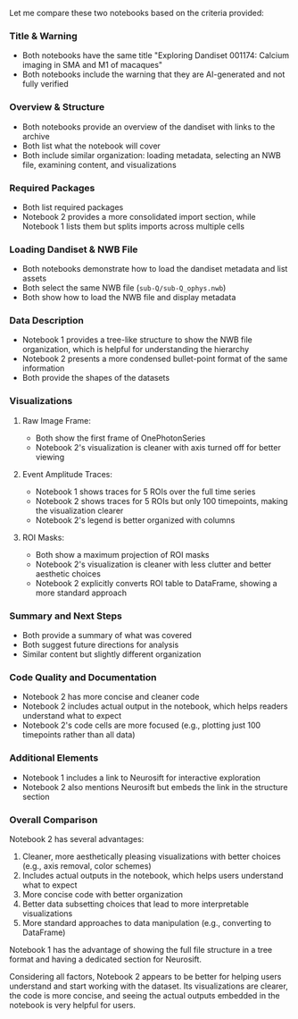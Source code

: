 Let me compare these two notebooks based on the criteria provided:

### Title & Warning
- Both notebooks have the same title "Exploring Dandiset 001174: Calcium imaging in SMA and M1 of macaques"
- Both notebooks include the warning that they are AI-generated and not fully verified

### Overview & Structure
- Both notebooks provide an overview of the dandiset with links to the archive
- Both list what the notebook will cover
- Both include similar organization: loading metadata, selecting an NWB file, examining content, and visualizations

### Required Packages
- Both list required packages
- Notebook 2 provides a more consolidated import section, while Notebook 1 lists them but splits imports across multiple cells

### Loading Dandiset & NWB File
- Both notebooks demonstrate how to load the dandiset metadata and list assets
- Both select the same NWB file (`sub-Q/sub-Q_ophys.nwb`)
- Both show how to load the NWB file and display metadata

### Data Description
- Notebook 1 provides a tree-like structure to show the NWB file organization, which is helpful for understanding the hierarchy
- Notebook 2 presents a more condensed bullet-point format of the same information
- Both provide the shapes of the datasets

### Visualizations
1. Raw Image Frame:
   - Both show the first frame of OnePhotonSeries
   - Notebook 2's visualization is cleaner with axis turned off for better viewing
   
2. Event Amplitude Traces:
   - Notebook 1 shows traces for 5 ROIs over the full time series
   - Notebook 2 shows traces for 5 ROIs but only 100 timepoints, making the visualization clearer
   - Notebook 2's legend is better organized with columns
   
3. ROI Masks:
   - Both show a maximum projection of ROI masks
   - Notebook 2's visualization is cleaner with less clutter and better aesthetic choices
   - Notebook 2 explicitly converts ROI table to DataFrame, showing a more standard approach

### Summary and Next Steps
- Both provide a summary of what was covered
- Both suggest future directions for analysis
- Similar content but slightly different organization

### Code Quality and Documentation
- Notebook 2 has more concise and cleaner code
- Notebook 2 includes actual output in the notebook, which helps readers understand what to expect
- Notebook 2's code cells are more focused (e.g., plotting just 100 timepoints rather than all data)

### Additional Elements
- Notebook 1 includes a link to Neurosift for interactive exploration
- Notebook 2 also mentions Neurosift but embeds the link in the structure section

### Overall Comparison
Notebook 2 has several advantages:
1. Cleaner, more aesthetically pleasing visualizations with better choices (e.g., axis removal, color schemes)
2. Includes actual outputs in the notebook, which helps users understand what to expect
3. More concise code with better organization
4. Better data subsetting choices that lead to more interpretable visualizations
5. More standard approaches to data manipulation (e.g., converting to DataFrame)

Notebook 1 has the advantage of showing the full file structure in a tree format and having a dedicated section for Neurosift.

Considering all factors, Notebook 2 appears to be better for helping users understand and start working with the dataset. Its visualizations are clearer, the code is more concise, and seeing the actual outputs embedded in the notebook is very helpful for users.